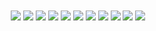 <section id="imgs" style="margin: 10px;">
    <img src="https://d.32k.io/ryan-austin.jpg"/>
    <img src="https://d.32k.io/phils-big-day.jpg"/>
    <img src="https://d.32k.io/ryan-shovel.jpg"/>
    <img src="https://d.32k.io/YOLO-POGO.JPG"/>
    <img src="https://d.32k.io/ryan-pan.jpg"/>
    <img src="https://d.32k.io/grandpa-in-front-of-model-a.jpg"/>
    <img src="https://d.32k.io/brother-and-sisters.jpg"/>
    <img src="https://d.32k.io/ryan-katherine-santa.jpg"/>
    <img src="https://d.32k.io/ryan-abides.jpg"/>
    <img src="https://d.32k.io/ryan-and-gavin-domo.jpg"/>
    <img src="https://d.32k.io/taking-a-nap.jpg"/>
</section>
